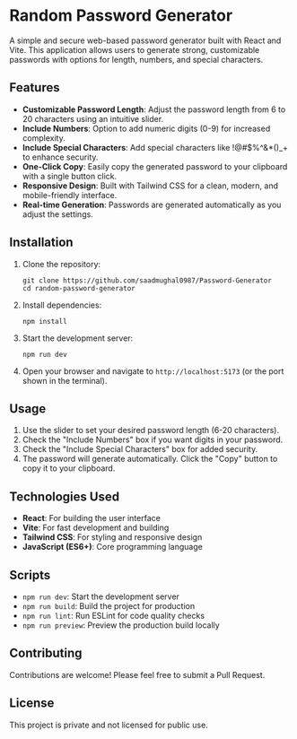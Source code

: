 # Random Password Generator

A simple and secure web-based password generator built with React and Vite. This application allows users to generate strong, customizable passwords with options for length, numbers, and special characters.

## Features

- **Customizable Password Length**: Adjust the password length from 6 to 20 characters using an intuitive slider.
- **Include Numbers**: Option to add numeric digits (0-9) for increased complexity.
- **Include Special Characters**: Add special characters like !@#$%^&\*()\_+ to enhance security.
- **One-Click Copy**: Easily copy the generated password to your clipboard with a single button click.
- **Responsive Design**: Built with Tailwind CSS for a clean, modern, and mobile-friendly interface.
- **Real-time Generation**: Passwords are generated automatically as you adjust the settings.

## Installation

1. Clone the repository:

   ```
   git clone https://github.com/saadmughal0987/Password-Generator
   cd random-password-generator
   ```

2. Install dependencies:

   ```
   npm install
   ```

3. Start the development server:

   ```
   npm run dev
   ```

4. Open your browser and navigate to `http://localhost:5173` (or the port shown in the terminal).

## Usage

1. Use the slider to set your desired password length (6-20 characters).
2. Check the "Include Numbers" box if you want digits in your password.
3. Check the "Include Special Characters" box for added security.
4. The password will generate automatically. Click the "Copy" button to copy it to your clipboard.

## Technologies Used

- **React**: For building the user interface
- **Vite**: For fast development and building
- **Tailwind CSS**: For styling and responsive design
- **JavaScript (ES6+)**: Core programming language

## Scripts

- `npm run dev`: Start the development server
- `npm run build`: Build the project for production
- `npm run lint`: Run ESLint for code quality checks
- `npm run preview`: Preview the production build locally

## Contributing

Contributions are welcome! Please feel free to submit a Pull Request.

## License

This project is private and not licensed for public use.
